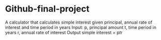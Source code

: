# Github-final-project
A calculator that calculates simple interest given principal, annual rate of interest and time period in years
Input:
   p, principal amount
   t, time period in years
   r, annual rate of interest
Output
   simple interest = p*t*r
